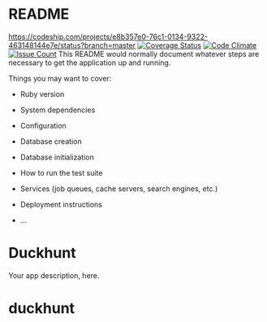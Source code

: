 # README
https://codeship.com/projects/e8b357e0-76c1-0134-9322-463148144e7e/status?branch=master
[![Coverage Status](https://coveralls.io/repos/github/RusselViola/duckhunt/badge.svg?branch=master)](https://coveralls.io/github/RusselViola/duckhunt?branch=master)
[![Code Climate](https://codeclimate.com/github/RusselViola/duckhunt/badges/gpa.svg)](https://codeclimate.com/github/RusselViola/duckhunt)
[![Issue Count](https://codeclimate.com/github/RusselViola/duckhunt/badges/issue_count.svg)](https://codeclimate.com/github/RusselViola/duckhunt)
This README would normally document whatever steps are necessary to get the
application up and running.

Things you may want to cover:

* Ruby version

* System dependencies

* Configuration

* Database creation

* Database initialization

* How to run the test suite

* Services (job queues, cache servers, search engines, etc.)

* Deployment instructions

* ...
# Duckhunt
Your app description, here.
# duckhunt
